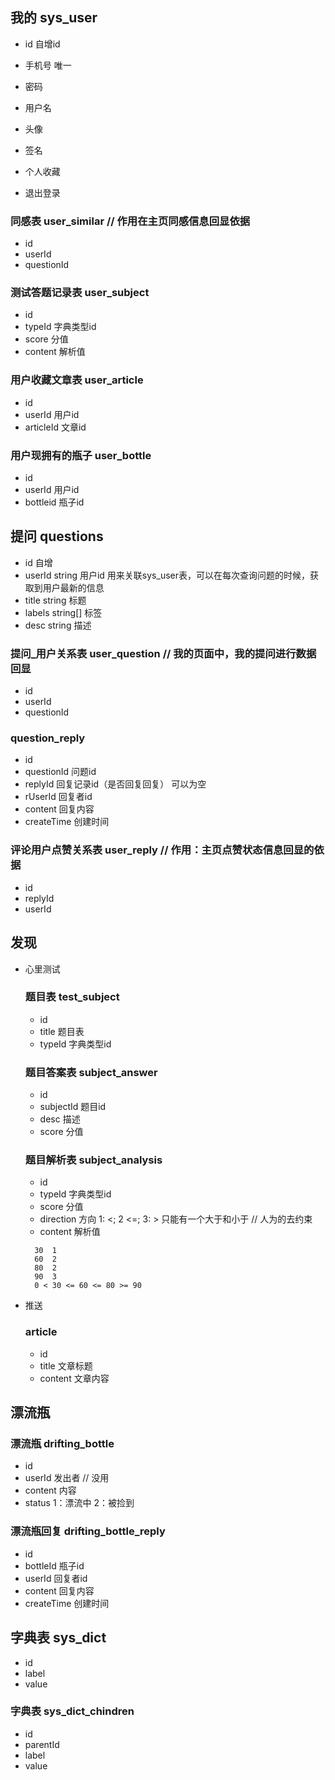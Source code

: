 ## 我的 sys_user
+ id    自增id
+ 手机号 唯一
+ 密码
+ 用户名
+ 头像
+ 签名

+ 个人收藏
+ 退出登录

### 同感表 user_similar // 作用在主页同感信息回显依据
+ id
+ userId
+ questionId

### 测试答题记录表 user_subject
+ id
+ typeId 字典类型id
+ score 分值
+ content 解析值

### 用户收藏文章表 user_article
+ id
+ userId 用户id
+ articleId 文章id

### 用户现拥有的瓶子 user_bottle
+ id
+ userId 用户id
+ bottleid 瓶子id

## 提问 questions
+ id 自增
+ userId string 用户id 用来关联sys_user表，可以在每次查询问题的时候，获取到用户最新的信息
+ title string 标题
+ labels string[] 标签
+ desc string 描述

### 提问_用户关系表 user_question // 我的页面中，我的提问进行数据回显
+ id
+ userId
+ questionId

### question_reply
+ id
+ questionId 问题id
+ replyId 回复记录id（是否回复回复） 可以为空
+ rUserId 回复者id
+ content 回复内容
+ createTime 创建时间

### 评论用户点赞关系表 user_reply // 作用：主页点赞状态信息回显的依据
+ id
+ replyId
+ userId

## 发现
+ 心里测试
  ### 题目表 test_subject
  + id
  + title 题目表
  + typeId 字典类型id

  ### 题目答案表 subject_answer
  + id
  + subjectId 题目id
  + desc 描述
  + score 分值

  ### 题目解析表 subject_analysis
  + id
  + typeId 字典类型id
  + score 分值
  + direction 方向 1: <; 2 <=;  3: > 只能有一个大于和小于 // 人为的去约束
  + content 解析值
  ```
    30  1
    60  2
    80  2
    90  3
    0 < 30 <= 60 <= 80 >= 90
  ```

+ 推送
  ### article
  + id
  + title 文章标题
  + content 文章内容

## 漂流瓶
### 漂流瓶 drifting_bottle
+ id
+ userId 发出者 // 没用
+ content 内容
+ status 1：漂流中 2：被捡到

### 漂流瓶回复 drifting_bottle_reply
+ id
+ bottleId 瓶子id
+ userId 回复者id
+ content 回复内容
+ createTime 创建时间

## 字典表 sys_dict
+ id
+ label
+ value

### 字典表 sys_dict_chindren
+ id
+ parentId
+ label
+ value